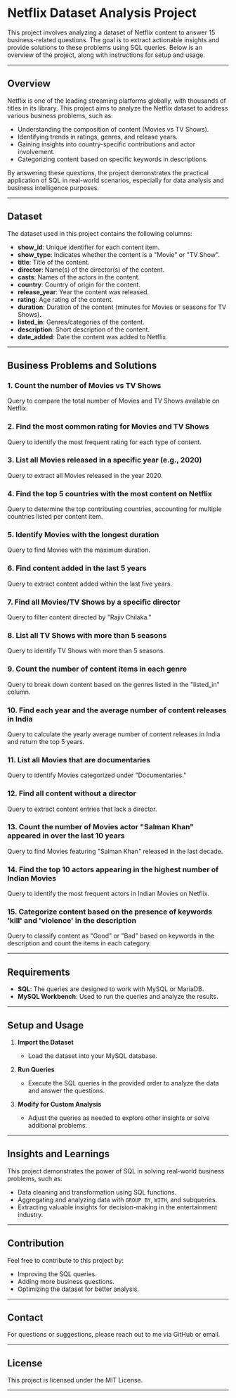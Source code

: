 # Netflix Dataset Analysis Project

This project involves analyzing a dataset of Netflix content to answer 15 business-related questions. The goal is to extract actionable insights and provide solutions to these problems using SQL queries. Below is an overview of the project, along with instructions for setup and usage.

---

## Overview

Netflix is one of the leading streaming platforms globally, with thousands of titles in its library. This project aims to analyze the Netflix dataset to address various business problems, such as:

- Understanding the composition of content (Movies vs TV Shows).
- Identifying trends in ratings, genres, and release years.
- Gaining insights into country-specific contributions and actor involvement.
- Categorizing content based on specific keywords in descriptions.

By answering these questions, the project demonstrates the practical application of SQL in real-world scenarios, especially for data analysis and business intelligence purposes.

---

## Dataset

The dataset used in this project contains the following columns:

- **show_id**: Unique identifier for each content item.
- **show_type**: Indicates whether the content is a "Movie" or "TV Show".
- **title**: Title of the content.
- **director**: Name(s) of the director(s) of the content.
- **casts**: Names of the actors in the content.
- **country**: Country of origin for the content.
- **release_year**: Year the content was released.
- **rating**: Age rating of the content.
- **duration**: Duration of the content (minutes for Movies or seasons for TV Shows).
- **listed_in**: Genres/categories of the content.
- **description**: Short description of the content.
- **date_added**: Date the content was added to Netflix.

---

## Business Problems and Solutions

### 1. Count the number of Movies vs TV Shows
Query to compare the total number of Movies and TV Shows available on Netflix.

### 2. Find the most common rating for Movies and TV Shows
Query to identify the most frequent rating for each type of content.

### 3. List all Movies released in a specific year (e.g., 2020)
Query to extract all Movies released in the year 2020.

### 4. Find the top 5 countries with the most content on Netflix
Query to determine the top contributing countries, accounting for multiple countries listed per content item.

### 5. Identify Movies with the longest duration
Query to find Movies with the maximum duration.

### 6. Find content added in the last 5 years
Query to extract content added within the last five years.

### 7. Find all Movies/TV Shows by a specific director
Query to filter content directed by "Rajiv Chilaka."

### 8. List all TV Shows with more than 5 seasons
Query to identify TV Shows with more than 5 seasons.

### 9. Count the number of content items in each genre
Query to break down content based on the genres listed in the "listed_in" column.

### 10. Find each year and the average number of content releases in India
Query to calculate the yearly average number of content releases in India and return the top 5 years.

### 11. List all Movies that are documentaries
Query to identify Movies categorized under "Documentaries."

### 12. Find all content without a director
Query to extract content entries that lack a director.

### 13. Count the number of Movies actor "Salman Khan" appeared in over the last 10 years
Query to find Movies featuring "Salman Khan" released in the last decade.

### 14. Find the top 10 actors appearing in the highest number of Indian Movies
Query to identify the most frequent actors in Indian Movies on Netflix.

### 15. Categorize content based on the presence of keywords 'kill' and 'violence' in the description
Query to classify content as "Good" or "Bad" based on keywords in the description and count the items in each category.

---

## Requirements

- **SQL**: The queries are designed to work with MySQL or MariaDB.
- **MySQL Workbench**: Used to run the queries and analyze the results.

---

## Setup and Usage

1. **Import the Dataset**
   - Load the dataset into your MySQL database.

2. **Run Queries**
   - Execute the SQL queries in the provided order to analyze the data and answer the questions.

3. **Modify for Custom Analysis**
   - Adjust the queries as needed to explore other insights or solve additional problems.

---

## Insights and Learnings

This project demonstrates the power of SQL in solving real-world business problems, such as:

- Data cleaning and transformation using SQL functions.
- Aggregating and analyzing data with `GROUP BY`, `WITH`, and subqueries.
- Extracting valuable insights for decision-making in the entertainment industry.

---

## Contribution

Feel free to contribute to this project by:

- Improving the SQL queries.
- Adding more business questions.
- Optimizing the dataset for better analysis.

---

## Contact

For questions or suggestions, please reach out to me via GitHub or email.

---

## License

This project is licensed under the MIT License.

---

